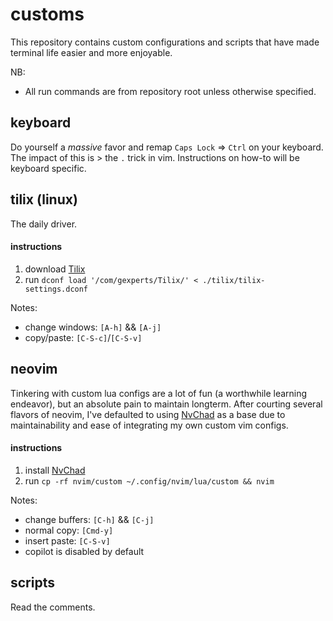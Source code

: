 # customs
This repository contains custom configurations and scripts that have made terminal life easier and more enjoyable.

NB:
- All run commands are from repository root unless otherwise specified.

## keyboard
Do yourself a _massive_ favor and remap `Caps Lock` => `Ctrl` on your keyboard. The impact of this is > the `.` trick in vim. Instructions on how-to will be keyboard specific.

## tilix (linux)
The daily driver.

#### instructions
1. download [Tilix][tilix]
2. run `dconf load '/com/gexperts/Tilix/' < ./tilix/tilix-settings.dconf`

Notes:
- change windows: `[A-h]` && `[A-j]`
- copy/paste: `[C-S-c]`/`[C-S-v]`

## neovim
Tinkering with custom lua configs are a lot of fun (a worthwhile learning endeavor), but an absolute pain to maintain longterm. After courting several flavors of neovim, I've defaulted to using [NvChad][nvchad] as a base due to maintainability and ease of integrating my own custom vim configs.

#### instructions
1. install [NvChad][nvchad]
2. run `cp -rf nvim/custom ~/.config/nvim/lua/custom && nvim`

Notes:
- change buffers: `[C-h]` && `[C-j]`
- normal copy: `[Cmd-y]`
- insert paste: `[C-S-v]`
- copilot is disabled by default

## scripts
Read the comments.

[nvchad]: https://nvchad.com/
[tilix]: https://gnunn1.github.io/tilix-web/
